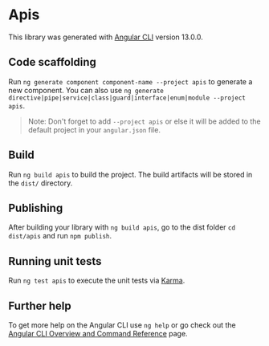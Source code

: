 # Apis

This library was generated with [Angular CLI](https://github.com/angular/angular-cli) version 13.0.0.

## Code scaffolding

Run `ng generate component component-name --project apis` to generate a new component. You can also use `ng generate directive|pipe|service|class|guard|interface|enum|module --project apis`.
> Note: Don't forget to add `--project apis` or else it will be added to the default project in your `angular.json` file. 

## Build

Run `ng build apis` to build the project. The build artifacts will be stored in the `dist/` directory.

## Publishing

After building your library with `ng build apis`, go to the dist folder `cd dist/apis` and run `npm publish`.

## Running unit tests

Run `ng test apis` to execute the unit tests via [Karma](https://karma-runner.github.io).

## Further help

To get more help on the Angular CLI use `ng help` or go check out the [Angular CLI Overview and Command Reference](https://angular.io/cli) page.
